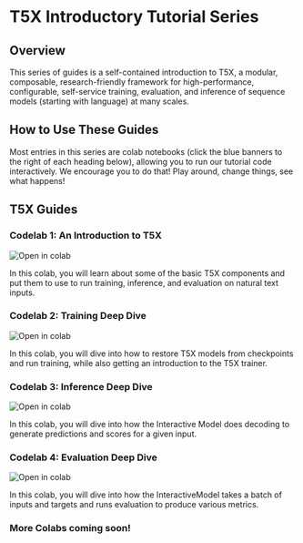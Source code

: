 # T5X Introductory Tutorial Series


## Overview

This series of guides is a self-contained introduction to T5X, a modular,
composable, research-friendly framework for high-performance, configurable,
self-service training, evaluation, and inference of sequence models (starting
with language) at many scales.


## How to Use These Guides

Most entries in this series are colab notebooks (click the blue banners to the
right of each heading below), allowing you to run our tutorial code
interactively. We encourage you to do that! Play around, change things, see what
happens!


## T5X Guides

### Codelab 1: An Introduction to T5X

<a href="https://colab.research.google.com/github/google-research/t5x/blob/main/t5x/notebooks/introduction.ipynb" target="_parent"><img src="https://colab.research.google.com/assets/colab-badge.svg" alt="Open in colab" style="float:left"/></a><br>

In this colab, you will learn about some of the basic T5X components and put
them to use to run training, inference, and evaluation on natural text inputs.

### Codelab 2: Training Deep Dive

<a href="https://colab.research.google.com/github/google-research/t5x/blob/main/t5x/notebooks/training.ipynb" target="_parent"><img src="https://colab.research.google.com/assets/colab-badge.svg" alt="Open in colab" style="float:left"/></a><br>

In this colab, you will dive into how to restore T5X models from checkpoints and
run training, while also getting an introduction to the T5X trainer.

### Codelab 3: Inference Deep Dive

<a href="https://colab.research.google.com/github/google-research/t5x/blob/main/t5x/notebooks/inference.ipynb" target="_parent"><img src="https://colab.research.google.com/assets/colab-badge.svg" alt="Open in colab" style="float:left"/></a><br>

In this colab, you will dive into how the Interactive Model does decoding to
generate predictions and scores for a given input.

### Codelab 4: Evaluation Deep Dive

<a href="https://colab.research.google.com/github/google-research/t5x/blob/main/t5x/notebooks/evaluation.ipynb" target="_parent"><img src="https://colab.research.google.com/assets/colab-badge.svg" alt="Open in colab" style="float:left"/></a><br>

In this colab, you will dive into how the InteractiveModel takes a batch of
inputs and targets and runs evaluation to produce various metrics.


### More Colabs coming soon!
